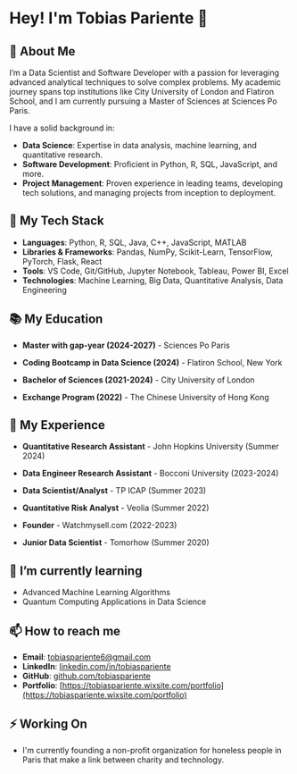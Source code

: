 # Hey! I'm Tobias Pariente 👋

## 🚀 About Me

I’m a Data Scientist and Software Developer with a passion for leveraging advanced analytical techniques to solve complex problems. My academic journey spans top institutions like City University of London and Flatiron School, and I am currently pursuing a Master of Sciences at Sciences Po Paris. 

I have a solid background in:

- **Data Science**: Expertise in data analysis, machine learning, and quantitative research.
- **Software Development**: Proficient in Python, R, SQL, JavaScript, and more.
- **Project Management**: Proven experience in leading teams, developing tech solutions, and managing projects from inception to deployment.

## 🧠 My Tech Stack

- **Languages**: Python, R, SQL, Java, C++, JavaScript, MATLAB
- **Libraries & Frameworks**: Pandas, NumPy, Scikit-Learn, TensorFlow, PyTorch, Flask, React
- **Tools**: VS Code, Git/GitHub, Jupyter Notebook, Tableau, Power BI, Excel
- **Technologies**: Machine Learning, Big Data, Quantitative Analysis, Data Engineering

## 📚 My Education

- **Master with gap-year (2024-2027)** - Sciences Po Paris

- **Coding Bootcamp in Data Science (2024)** - Flatiron School, New York

- **Bachelor of Sciences (2021-2024)** - City University of London

- **Exchange Program (2022)** - The Chinese University of Hong Kong

## 💼 My Experience

- **Quantitative Research Assistant** - John Hopkins University (Summer 2024)

- **Data Engineer Research Assistant** - Bocconi University (2023-2024)

- **Data Scientist/Analyst** - TP ICAP (Summer 2023)

- **Quantitative Risk Analyst** - Veolia (Summer 2022)

- **Founder** - Watchmysell.com (2022-2023)

- **Junior Data Scientist** - Tomorhow (Summer 2020)

## 🌱 I’m currently learning

- Advanced Machine Learning Algorithms
- Quantum Computing Applications in Data Science

## 📫 How to reach me

- **Email**: tobiaspariente6@gmail.com
- **LinkedIn**: [linkedin.com/in/tobiaspariente](https://linkedin.com/in/tobiaspariente)
- **GitHub**: [github.com/tobiaspariente](https://github.com/tobiaspariente)
- **Portfolio**: [https://tobiaspariente.wixsite.com/portfolio](https://tobiaspariente.wixsite.com/portfolio)

## ⚡ Working On

- I'm currently founding a non-profit organization for honeless people in Paris that make a link between charity and technology.
